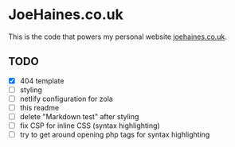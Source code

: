 # JoeHaines.co.uk

This is the code that powers my personal website [joehaines.co.uk](https://www.joehaines.co.uk).

## TODO

- [x] 404 template
- [ ] styling
- [ ] netlify configuration for zola
- [ ] this readme
- [ ] delete "Markdown test" after styling
- [ ] fix CSP for inline CSS (syntax highlighting)
- [ ] try to get around opening php tags for syntax highlighting
